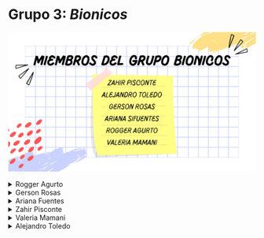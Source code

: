 # Grupo 3: *Bionicos* 
![Presentación](./img/bionicos.jpg)
<details>
  <summary>Rogger Agurto</summary>
  <div>
    <p>Me llamo Leonardo, me gusta programar</p>
  </div>
</details>
<details>
  <summary>Gerson Rosas</summary>
  <div>
    <p>Hola</p>
  </div>
</details>
<details>
  <summary>Ariana Fuentes</summary>
</details>
<details>
  <summary>Zahir Pisconte</summary>
  <div> EDAD: 18 AÑOS 
  <div> PASATIEMPOS: Jugar basquet y cantar en la ducha </div></div>
  
</details>
<details>
  <summary>Valeria Mamani</summary>
  <div> EDAD: 17 AÑOS
  <div> Pasatiempos: Jugar videojuegos, hacer natación, la repostería y mi interés en el área de Ingeniería Biomédica es el área de Tejidos y Biomecánica.</div></div>
</details>
<details>
  <summary>Alejandro Toledo</summary>
<img src="./img/Alejandro.jpeg" alt="Alejandro" width="300"><div> EDAD: 19 AÑOS
<div> Pasatiempoos: Ir al gimnasio, además me gusta pasar tiempo en el laboratorio de bioimpresión de la PUCP, me gustar disfrutar el tiempo con mi familia y con mis amigos, sobre mi interés en el área de Ingeniería Biomédica es el área de Señales e imágenes médicas para poder llegar a la rama de la neuroingeniería, otras ramas que me gustan de la ingeniría biomédica son la ingeniería tisular y biomécanica.

